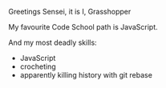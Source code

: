 Greetings Sensei, it is I, Grasshopper

My favourite Code School path is JavaScript.

And my most deadly skills:

* JavaScript
* crocheting
* apparently killing history with git rebase
